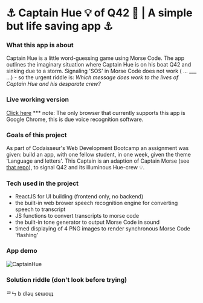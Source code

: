 # ⚓ Captain Hue 💡 of Q42 🚢 | A simple but life saving app ⚓

### What this app is about

Captain Hue is a little word-guessing game using Morse Code. The app outlines the imaginary situation where Captain Hue is on his boat Q42 and sinking due to a storm. Signaling 'SOS' in Morse Code does not work ( ... \_\_\_ ...) - so the urgent riddle is: _Which message does work to the lives of Captain Hue and his desparate crew?_

### Live working version

[Click here](https://captain-hue-of-q42.netlify.app/)
\*\*\* note: The only browser that currently supports this app is Google Chrome, this is due voice recognition software.

### Goals of this project

As part of Codaisseur's Web Development Bootcamp an assignment was given: build an app, with one fellow student, in one week, given the theme 'Language and letters'.
This Captain is an adaption of Captain Morse (see [that repo](https://github.com/tdijkmans/captain-hue)), to signal Q42 and its illuminous Hue-crew 💡.

### Tech used in the project

- ReactJS for UI building (frontend only, no backend)
- the built-in web brower speech recognition engine for converting speech to transcript
- JS functions to convert transcripts to morse code
- the built-in tone generator to output Morse Code in sound
- timed displaying of 4 PNG images to render synchronous Morse Code 'flashing'

### App demo

![CaptainHue](https://github.com/tdijkmans/captain-hue/blob/master/readme-assets/Captain-morse.gif)

### Solution riddle (don't look before trying)

ᄅㄣ b dlǝɥ sɐɯoɥʇ
